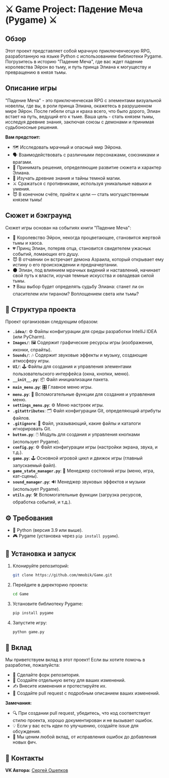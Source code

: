 # ⚔️ Game Project: Падение Меча (Pygame) ⚔️

## Обзор

Этот проект представляет собой мрачную приключенческую RPG, разработанную на языке Python с использованием библиотеки Pygame. Погрузитесь в историю "Падение Меча", где вас ждет падение королевства Эйрон во тьму, и путь принца Элиана к могуществу и превращению в князя тьмы. 

##  Описание игры

"Падение Меча" - это приключенческая RPG с элементами визуальной новеллы, где вы, в роли принца Элиана, окажетесь в разрушенном мире Эйрон. После гибели отца и краха всего, что было дорого, Элиан встает на путь, ведущий его к тьме. Ваша цель - стать князем тьмы, исследуя древние знания, заключая союзы с демонами и принимая судьбоносные решения.

**Вам предстоит:**

*   🗺️ Исследовать мрачный и опасный мир Эйрона.
*   🗣️ Взаимодействовать с различными персонажами, союзниками и врагами.
*   🤔 Принимать решения, определяющие развитие сюжета и характер Элиана.
*   📜 Изучать древние знания и тайны темной магии.
*   ⚔️ Сражаться с противниками, используя уникальные навыки и умения.
*   😈 В конечном счёте, прийти к цели — стать могущественным князем тьмы!

## Сюжет и бэкграунд

Сюжет игры основан на событиях книги "Падение Меча":

*   👑 Королевство Эйрон, некогда процветающее, становится жертвой тьмы и хаоса.
*   💔 Принц Элиан, потеряв отца, становится свидетелем ужасных событий, ломающих его душу.
*   😈 В отчаянии он встречает демона Азраила, который открывает ему истину о его происхождении и предначертании.
*   🌑 Элиан, под влиянием мрачных видений и наставлений, начинает свой путь к власти, изучая темные искусства и овладевая силой тьмы.
*   ❓ Ваш выбор будет определять судьбу Элиана: станет ли он спасителем или тираном? Воплощением света или тьмы?

## 📁 Структура проекта

Проект организован следующим образом:

*   **`.idea/`**: ⚙️ Файлы конфигурации для среды разработки IntelliJ IDEA (или PyCharm).
*   **`Images/`**: 🖼️ Содержит графические ресурсы игры (изображения, иконки, спрайты).
*   **`Sounds/`**: 🎶 Содержит звуковые эффекты и музыку, создающие атмосферу игры.
*   **`UI/`**: 🕹️ Файлы для создания и управления элементами пользовательского интерфейса (окна, кнопки, меню).
*   **`__init__.py`**: 📦 Файл инициализации пакета.
*   **`main_menu.py`**: 🎛️ Главное меню игры.
*   **`menu.py`**: 🧩 Вспомогательные функции для создания и управления меню.
*   **`settings_menu.py`**: ⚙️ Меню настроек игры.
*   **`.gitattributes`**: 🗂️ Файл конфигурации Git, определяющий атрибуты файлов.
*   **`.gitignore`**: 🚫 Файл, указывающий, какие файлы и каталоги игнорировать Git.
*   **`button.py`**: 🖱️ Модуль для создания и управления кнопками (использует Pygame).
*   **`config.py`**: ⚙️ Файл конфигурации игры (настройки экрана, звука, и т.д.).
*   **`game.py`**: 🕹️ Основной игровой цикл и движок игры (главный запускаемый файл).
*   **`game_state_manager.py`**: 🔀 Менеджер состояний игры (меню, игра, кат-сцены).
*   **`sound_manager.py`**: 🔊 Менеджер звуковых эффектов и музыки (использует Pygame).
*   **`utils.py`**: 🛠️ Вспомогательные функции (загрузка ресурсов, обработка событий, и т.д.).

## ⚙️ Требования

*   🐍 Python (версия 3.9 или выше).
*   🎮 Pygame (установка через `pip install pygame`).

## 🚀 Установка и запуск

1.  Клонируйте репозиторий:
    ```bash
    git clone https://github.com/mmobik/Game.git
    ```
2.  Перейдите в директорию проекта:
    ```bash
    cd Game
    ```
3.  Установите библиотеку Pygame:
    ```bash
    pip install pygame
    ```
4.  Запустите игру:
    ```bash
    python game.py
    ```

## 🤝 Вклад

Мы приветствуем вклад в этот проект! Если вы хотите помочь в разработке, пожалуйста:

*   🍴 Сделайте форк репозитория.
*   🌿 Создайте отдельную ветку для ваших изменений.
*   ✍️ Внесите изменения и протестируйте их.
*   🚀 Создайте pull request с подробным описанием ваших изменений.

**Замечания:**

*  🔍 При создании pull request, убедитесь, что код соответствует стилю проекта, хорошо документирован и не вызывает ошибок.
*  💡 Если у вас есть идеи по улучшению, создайте issue для обсуждения.
*  💖 Мы ценим любой вклад, от исправления ошибок до добавления новых фич.

## 🔗 Контакты

**VK Автора:** [Сергей Ошепков](https://vk.com/sergeyoshepkov)
